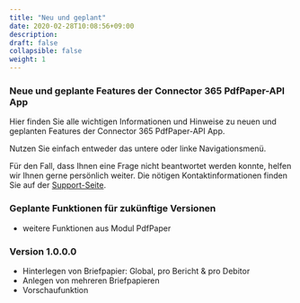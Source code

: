 ```yaml
---
title: "Neu und geplant"
date: 2020-02-28T10:08:56+09:00
description: 
draft: false
collapsible: false
weight: 1
---
```

### Neue und geplante Features der Connector 365 PdfPaper-API App

Hier finden Sie alle wichtigen Informationen und Hinweise zu neuen und geplanten Features der Connector 365 PdfPaper-API App.

Nutzen Sie einfach entweder das untere oder linke Navigationsmenü.

Für den Fall, dass Ihnen eine Frage nicht beantwortet werden konnte, helfen wir Ihnen gerne persönlich weiter. Die nötigen Kontaktinformationen finden Sie auf der [Support-Seite](de-de/apps/help-and-support/).

### Geplante Funktionen für zukünftige Versionen
- weitere Funktionen aus Modul PdfPaper

### Version 1.0.0.0
- Hinterlegen von Briefpapier: Global, pro Bericht & pro Debitor
- Anlegen von mehreren Briefpapieren
- Vorschaufunktion
